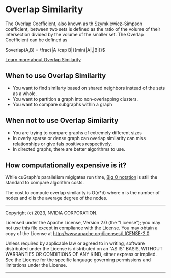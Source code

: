 # Overlap Similarity

The Overlap Coefficient, also known as th Szymkiewicz–Simpson coefficient, between two sets is defined as the ratio of the volume of their intersection divided by the volume of the smaller set.
The Overlap Coefficient can be defined as

$overlap(A,B) = \frac{|A \cap B|}{min(|A|,|B|)}$

[Learn more about Overlap Similarity](https://en.wikipedia.org/wiki/Overlap_coefficient)

## When to use Overlap Similarity
* You want to find similarty based on shared neighbors instead of the sets as a whole.
* You want to partition a graph into non-overlapping clusters.
* You want to compare subgraphs within a graph

## When not to use Overlap Similarity
* You are trying to compare graphs of extremely different sizes
* In overly sparse or dense graph can overlap similarity can miss relationships or give fals positives respectively.
* In directed graphs, there are better algorithms to use. 


## How computationally expensive is it?
While cuGraph's parallelism migigates run time, [Big O notation](https://en.wikipedia.org/wiki/Big_O_notation) is still the standard to compare algorithm costs.

The cost to compute overlap similarity is O(n*d) where n is the number of nodes and d is the average degree of the nodes.

___
Copyright (c) 2023, NVIDIA CORPORATION.

Licensed under the Apache License, Version 2.0 (the "License");  you may not use this file except in compliance with the License. You may obtain a copy of the License at http://www.apache.org/licenses/LICENSE-2.0

Unless required by applicable law or agreed to in writing, software distributed under the License is distributed on an "AS IS" BASIS, WITHOUT WARRANTIES OR CONDITIONS OF ANY KIND, either express or implied. See the License for the specific language governing permissions and limitations under the License.
___